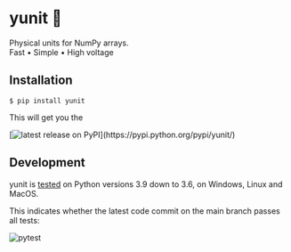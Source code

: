 # yunit 📐

Physical units for NumPy arrays.\
Fast • Simple • High voltage

## Installation

```
$ pip install yunit
```
This will get you the

[![latest release on PyPI](https://img.shields.io/pypi/v/yunit.svg?label=latest%20release%20on%20PyPI:)](https://pypi.python.org/pypi/yunit/)


## Development

yunit is [tested](.github/workflows/pytest.yml) on Python versions 3.9 down to 3.6, on Windows, Linux and MacOS.

This indicates whether the latest code commit on the main branch passes all tests:

![pytest](https://github.com/tfiers/yunit/workflows/pytest/badge.svg?branch=main)
